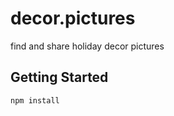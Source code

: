 # decor.pictures

find and share holiday decor pictures

## Getting Started

```bash
npm install
```
